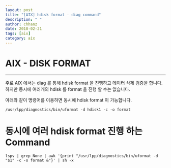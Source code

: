 ```yaml
---
layout: post
title: "[AIX] hdisk format - diag command"
description: " "
author: chhanz
date: 2018-02-21
tags: [aix]
category: aix
---
```


# AIX - DISK FORMAT
* * *

주로 AIX 에서는 diag 를 통해 hdisk format 을 진행하고 데이터 삭제 검증을 합니다.   
하지만 동시에 여러개의 hdisk 를 format 을 진행 할 수는 없습니다.   

아래와 같이 명령어를 이용하면 동시에 hdisk format 이 가능합니다.   

```
/usr/lpp/diagnostics/bin/uformat -d hdisk1 -c -o format
```


# 동시에 여러 hdisk format 진행 하는 Command
```
lspv | grep None | awk '{print "/usr/lpp/diagnostics/bin/uformat -d "$1" -c -o format &"}' | sh -x
```

